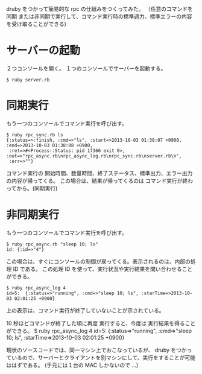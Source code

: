 
druby をつかって簡易的な rpc の仕組みをつくってみた。
（任意のコマンドを同期 または非同期で実行して、コマンド実行時の標準週力、標準エラーの内容を受け取ることができる)

サーバーの起動
=============

２つコンソールを開く。
１つのコンソールでサーバーを起動する。

    $ ruby server.rb

同期実行
=========

もう一つのコンソールでコマンド実行を呼び出す。

    $ ruby rpc_sync.rb ls
    {:status=>:finish, :cmd=>"ls", :start=>2013-10-03 01:38:07 +0900, :end=>2013-10-03 01:38:08 +0900,
     :ret=>#<Process::Status: pid 17366 exit 0>, :out=>"rpc_async.rb\nrpc_async_log.rb\nrpc_sync.rb\nserver.rb\n",
     :err=>""}

コマンド実行の 開始時間、数量時間、終了ステータス、標準出力、エラー出力の内容が帰ってくる。
この場合は、結果が帰ってくるのは コマンド実行が終わってから。(同期実行)

非同期実行
===========

もう一つのコンソールでコマンド実行を呼び出す。

    $ ruby rpc_async.rb "sleep 10; ls"
    id: {:id=>"4"}

この場合は、すぐにコンソールの制御が戻ってくる。表示されるのは、内部の処理 ID である。
この処理 ID を使って、実行状況や実行結果を問い合わせることができる。
    
    $ ruby rpc_async_log 4
    id=5:  {:status=>"running", :cmd=>"sleep 10; ls", :starTime=>2013-10-03 02:01:25 +0900}

上の表示は、コマンド実行が終了していないことが示されている。

10 秒ほどコマンドが終了した頃に再度 実行すると、今度は 実行結果を得ることができる。
    $ ruby rpc_async_log 4
    id=5:  {:status=>"running", :cmd=>"sleep 10; ls", :starTime=>2013-10-03 02:01:25 +0900}


現状のソースコードでは、同一マシン上でおこなっているが、
druby をつかっているので、サーバーとクライアントを別マシンにして、実行をすることが可能ははずである。
(手元には１台の MAC しかないので ...)
